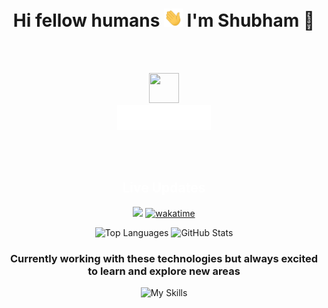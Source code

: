 <h1 align="center">Hi fellow humans <img src="https://raw.githubusercontent.com/ABSphreak/ABSphreak/master/gifs/Hi.gif" width="30px"> I'm Shubham 🥳</h1>
<br />
<br />

<p align="center">
  <img width='48px' height='48px' src='https://github.githubassets.com/assets/mona-loading-default-c3c7aad1282f.gif' />
  <br />
  <img width='150px' height='40px' src='one-moment-please.svg' />
</p>
<br />
<br />

<div align="center">
  <h2 style="color: white;">Live Updates</h2>
  
![](https://komarev.com/ghpvc/?username=Stroller15&color=90EE90&label=Profile+Views&style=flat-square&labelColor=000000&textColor=000000) [![wakatime](https://wakatime.com/badge/user/018cea7d-2a89-45e2-961f-da7c5046bd0a.svg?style=flat-square&color=90EE90&label=Wakatime)](https://wakatime.com/@018cea7d-2a89-45e2-961f-da7c5046bd0a)


<div align="center">
  <img height="180em" src="https://github-readme-stats.vercel.app/api/top-langs/?username=Stroller15&show_icons=true&bg_color=000000&title_color=00FF00&icon_color=00FF00&text_color=00FF00&layout=compact&langs_count=6" alt="Top Languages">
  <img height="180em" src="https://github-readme-stats.vercel.app/api?username=Stroller15&count_private=true&show_icons=true&bg_color=000000&title_color=00FF00&icon_color=00FF00&text_color=00FF00" alt="GitHub Stats">
</div>

<div align="center">
  
### Currently working with these technologies but always excited to learn and explore new areas
  
  ![My Skills](https://go-skill-icons.vercel.app/api/icons?i=typescript,nodejs,golang,mongodb,postgres,aws,react,nextjs&color=2A7FBA)
</div>
